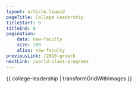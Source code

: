 ```yaml
---
layout: article.liquid
pageTitle: College Leadership
titleStart: 0
titleEnd: 8
pagination:
    data: new-faculty
    size: 100
    alias: new-faculty
previousLink: /2020-growth
nextLink: /world-class-programs
---
```


{{ college-leadership | transformGridWithImages }}
